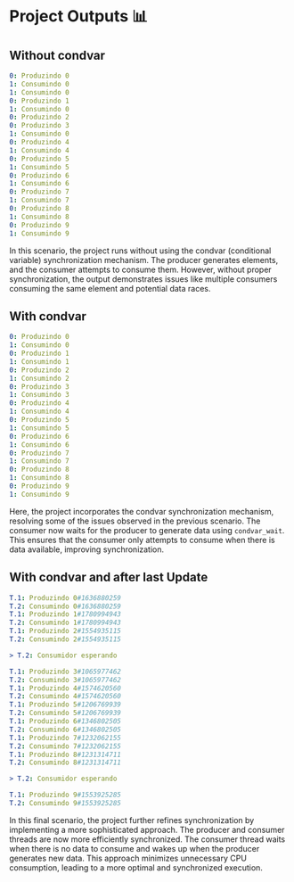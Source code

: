 # Project Outputs 📊

## Without condvar

```yaml
0: Produzindo 0
1: Consumindo 0
1: Consumindo 0
0: Produzindo 1
1: Consumindo 0
0: Produzindo 2
0: Produzindo 3
1: Consumindo 0
0: Produzindo 4
1: Consumindo 4
0: Produzindo 5
1: Consumindo 5
0: Produzindo 6
1: Consumindo 6
0: Produzindo 7
1: Consumindo 7
0: Produzindo 8
1: Consumindo 8
0: Produzindo 9
1: Consumindo 9
```

In this scenario, the project runs without using the condvar (conditional variable) synchronization mechanism. The producer generates elements, and the consumer attempts to consume them. However, without proper synchronization, the output demonstrates issues like multiple consumers consuming the same element and potential data races.

## With condvar

```yaml
0: Produzindo 0
1: Consumindo 0
0: Produzindo 1
1: Consumindo 1
0: Produzindo 2
1: Consumindo 2
0: Produzindo 3
1: Consumindo 3
0: Produzindo 4
1: Consumindo 4
0: Produzindo 5
1: Consumindo 5
0: Produzindo 6
1: Consumindo 6
0: Produzindo 7
1: Consumindo 7
0: Produzindo 8
1: Consumindo 8
0: Produzindo 9
1: Consumindo 9
```

Here, the project incorporates the condvar synchronization mechanism, resolving some of the issues observed in the previous scenario. The consumer now waits for the producer to generate data using `condvar_wait`. This ensures that the consumer only attempts to consume when there is data available, improving synchronization.

## With condvar and after last Update

```yaml
T.1: Produzindo 0#1636880259
T.2: Consumindo 0#1636880259
T.1: Produzindo 1#1780994943
T.2: Consumindo 1#1780994943
T.1: Produzindo 2#1554935115
T.2: Consumindo 2#1554935115

> T.2: Consumidor esperando

T.1: Produzindo 3#1065977462
T.2: Consumindo 3#1065977462
T.1: Produzindo 4#1574620560
T.2: Consumindo 4#1574620560
T.1: Produzindo 5#1206769939
T.2: Consumindo 5#1206769939
T.1: Produzindo 6#1346802505
T.2: Consumindo 6#1346802505
T.1: Produzindo 7#1232062155
T.2: Consumindo 7#1232062155
T.1: Produzindo 8#1231314711
T.2: Consumindo 8#1231314711

> T.2: Consumidor esperando

T.1: Produzindo 9#1553925285
T.2: Consumindo 9#1553925285
```

In this final scenario, the project further refines synchronization by implementing a more sophisticated approach. The producer and consumer threads are now more efficiently synchronized. The consumer thread waits when there is no data to consume and wakes up when the producer generates new data. This approach minimizes unnecessary CPU consumption, leading to a more optimal and synchronized execution.